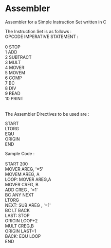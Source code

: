 # Assembler
Assembler for a Simple Instruction Set written in C

The Instruction Set is as follows : </br>
OPCODE     IMPERATIVE STATEMENT :  </br>
                    		 </br>
0           STOP         </br>
1           ADD </br>
2          SUBTRACT </br>
3          MULT </br>
4          MOVER </br>
5          MOVEM </br>
6          COMP </br>
7          BC </br>
8          DIV </br>
9          READ </br>
10         PRINT </br>
 </br>
 </br>
The Assembler Directives to be used are : </br>

START </br>
LTORG </br>
EQU </br>
ORIGIN </br>
END </br>

Sample Code : </br>
 </br>
START 200 </br>
MOVER AREG, '=5' </br>
MOVEM AREG, A </br>
LOOP: MOVER AREG,A </br>
MOVER CREG, B </br>
ADD CREG , '=1' </br>
BC ANY NEXT </br>
LTORG </br>
NEXT: SUB AREG , '=1' </br>
BC LT BACK </br>
LAST: STOP  </br>
ORIGIN LOOP+2 </br>
MULT CREG,B </br>
ORIGIN LAST+1 </br>
BACK: EQU LOOP </br>
END </br>
